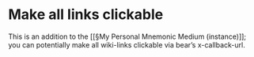 # Make all links clickable	
This is an addition to the [[§My Personal Mnemonic Medium (instance)]]; you can potentially make all wiki-links clickable via bear’s x-callback-url.

<!-- {BearID:9376F413-B9A1-49BB-81A0-5E59773506A9-810-000000B9D1E538CC} -->
